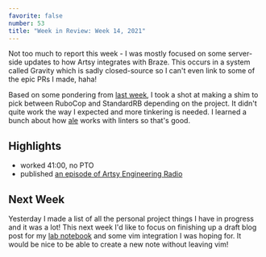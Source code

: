 ```yaml
---
favorite: false
number: 53
title: "Week in Review: Week 14, 2021"
---
```


Not too much to report this week - I was mostly focused on some server-side
updates to how Artsy integrates with Braze. This occurs in a system called
Gravity which is sadly closed-source so I can't even link to some of the epic
PRs I made, haha!

Based on some pondering from [last week][post-51], I took a shot at making a
shim to pick between RuboCop and StandardRB depending on the project. It didn't
quite work the way I expected and more tinkering is needed. I learned a bunch
about how [ale][] works with linters so that's good.

## Highlights

* worked 41:00, no PTO
* published [an episode of Artsy Engineering Radio][aer]

## Next Week

Yesterday I made a list of all the personal project things I have in progress
and it was a lot! This next week I'd like to focus on finishing up a draft blog
post for my [lab notebook][lab_notebook] and some vim integration I was hoping
for. It would be nice to be able to create a new note without leaving vim!

[post-51]: https://www.jonallured.com/posts/2021/04/04/week-in-review-week-13-2021.html
[ale]: https://github.com/dense-analysis/ale
[aer]: https://podcasts.apple.com/us/podcast/12-request-for-comment-1/id1545870104?i=1000516483712
[lab_notebook]: https://github.com/jonallured/lab_notebook
[gh-activity]: https://github.com/search?s=created&o=desc&q=author:jonallured+created:2021-04-04..2021-04-10
